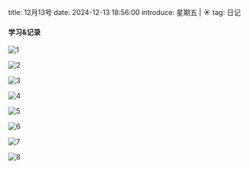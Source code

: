 title: 12月13号
date: 2024-12-13 18:56:00
introduce: 星期五 | ☀️
tag: 日记

#### 学习&记录
![1](/static/img/2024/12/13/1.jpg)

![2](/static/img/2024/12/13/2.jpg)

![3](/static/img/2024/12/13/3.jpg)

![4](/static/img/2024/12/13/4.jpg)

![5](/static/img/2024/12/13/5.jpg)

![6](/static/img/2024/12/13/6.jpg)

![7](/static/img/2024/12/13/7.jpg)

![8](/static/img/2024/12/13/8.jpg)


